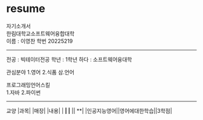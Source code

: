 # resume
자기소개서     
한림대학교소프트웨어융합대학                         
이름 : 이영찬
학번 20225219





----


전공 : 빅테이터전공
학년 : 1학년
하다 : 소프트웨어융대학

 
 
 
관심분야
1.영어
2.식품
삼.언어


프로그래밍언어스킬  
1.자바
2.파이썬


----------

교양
|과목| |매장| |내용|
| **| |** || **|
|인공지능영어||영어에대한학습||3학점|



